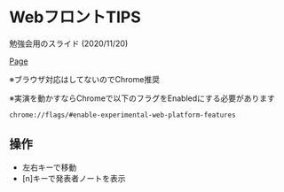 # WebフロントTIPS

勉強会用のスライド (2020/11/20)

[Page](https://hasegawa-campfire.github.io/slide-front-tips/)

※ブラウザ対応はしてないのでChrome推奨

※実演を動かすならChromeで以下のフラグをEnabledにする必要があります
```
chrome://flags/#enable-experimental-web-platform-features
```

## 操作

- 左右キーで移動
- [n]キーで発表者ノートを表示

